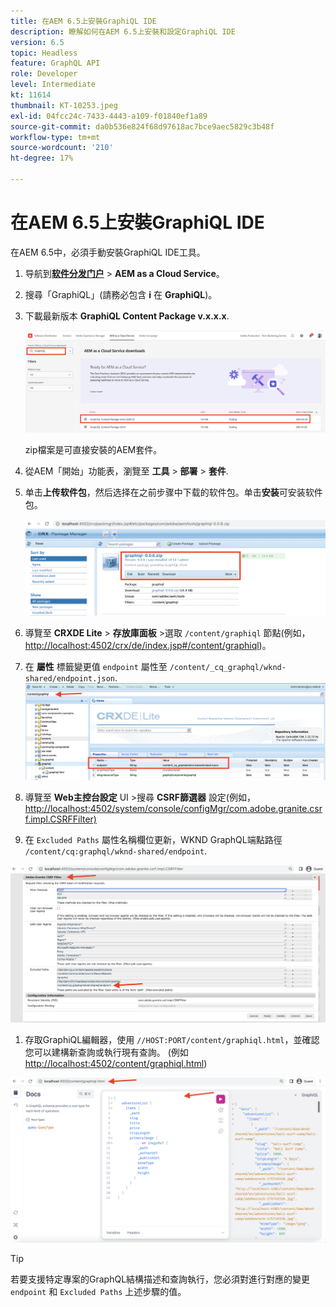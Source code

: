 ```yaml
---
title: 在AEM 6.5上安裝GraphiQL IDE
description: 瞭解如何在AEM 6.5上安裝和設定GraphiQL IDE
version: 6.5
topic: Headless
feature: GraphQL API
role: Developer
level: Intermediate
kt: 11614
thumbnail: KT-10253.jpeg
exl-id: 04fcc24c-7433-4443-a109-f01840ef1a89
source-git-commit: da0b536e824f68d97618ac7bce9aec5829c3b48f
workflow-type: tm+mt
source-wordcount: '210'
ht-degree: 17%

---
```


# 在AEM 6.5上安裝GraphiQL IDE

在AEM 6.5中，必須手動安裝GraphiQL IDE工具。

1. 导航到&#x200B;**[软件分发门户](https://experience.adobe.com/#/downloads/content/software-distribution/en/aemcloud.html)** > **AEM as a Cloud Service**。
1. 搜尋「GraphiQL」(請務必包含 **i** 在 **GraphiQL**)。
1. 下載最新版本 **GraphiQL Content Package v.x.x.x**.

   ![下載GraphiQL套件](assets/graphiql/software-distribution.png)

   zip檔案是可直接安裝的AEM套件。

1. 從AEM「開始」功能表，瀏覽至 **工具** > **部署** > **套件**.
1. 单击&#x200B;**上传软件包**，然后选择在之前步骤中下载的软件包。单击&#x200B;**安装**&#x200B;可安装软件包。

   ![安裝GraphiQL套件](assets/graphiql/install-graphiql-package.png)

1. 導覽至 **CRXDE Lite** > **存放庫面板** >選取 `/content/graphiql` 節點(例如， <http://localhost:4502/crx/de/index.jsp#/content/graphiql>)。
1. 在 **屬性** 標籤變更值 `endpoint` 屬性至 `/content/_cq_graphql/wknd-shared/endpoint.json`.
   ![端點屬性值變更](assets/graphiql/endpoint-prop-value-change.png)

1. 導覽至 **Web主控台設定** UI >搜尋 **CSRF篩選器** 設定(例如，<http://localhost:4502/system/console/configMgr/com.adobe.granite.csrf.impl.CSRFFilter)>
1. 在 `Excluded Paths` 屬性名稱欄位更新，WKND GraphQL端點路徑 `/content/cq:graphql/wknd-shared/endpoint`.

![排除路徑屬性值變更](assets/graphiql/exclude-paths-value-change.png)

1. 存取GraphiQL編輯器，使用 `//HOST:PORT/content/graphiql.html`，並確認您可以建構新查詢或執行現有查詢。 (例如 <http://localhost:4502/content/graphiql.html>)

![GraphiQL編輯器](assets/graphiql/graphiql-editor.png)

>[!TIP]
>
>若要支援特定專案的GraphQL結構描述和查詢執行，您必須對進行對應的變更 `endpoint` 和 `Excluded Paths` 上述步驟的值。

